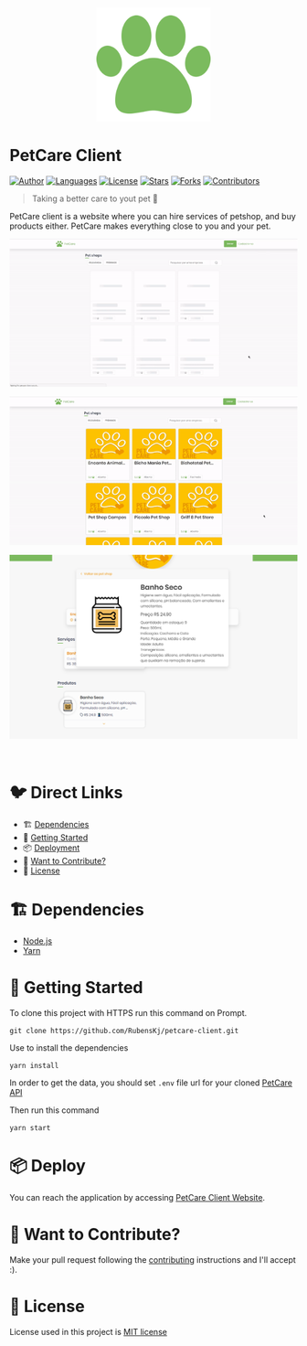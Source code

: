 <p align="center">
   <img src=".github/logo.png" width="200"/>
</p>

# PetCare Client

[![Author](https://img.shields.io/badge/author-RubensKj-00cc74?style=flat-square)](https://github.com/RubensKj)
[![Languages](https://img.shields.io/github/languages/count/RubensKj/petcare-client?color=%00cc74&style=flat-square)](#)
[![License](https://img.shields.io/github/license/RubensKj/petcare-client?color=%00cc74&style=flat-square)](https://github.com/RubensKj/petcare-client/LICENSE)
[![Stars](https://img.shields.io/github/stars/RubensKj/petcare-client?color=00cc74&style=flat-square)](https://github.com/RubensKj/petcare-client/stargazers)
[![Forks](https://img.shields.io/github/forks/RubensKj/petcare-client?color=%00cc74&style=flat-square)](https://github.com/RubensKj/petcare-client/network/members)
[![Contributors](https://img.shields.io/github/contributors/RubensKj/petcare-client?color=00cc74&style=flat-square)](https://github.com/RubensKj/petcare-client/graphs/contributors)

> Taking a better care to yout pet :penguin:

<p>PetCare client is a website where you can hire services of petshop, and buy products either. PetCare makes everything close to you and your pet.</p>

<p align="center">
  <p><img src="https://raw.githubusercontent.com/RubensKj/petcare-client/master/.github/main_page.gif"/></p>
  <p><img src="https://raw.githubusercontent.com/RubensKj/petcare-client/master/.github/company_page.gif"/></p>
  <p><img src="https://raw.githubusercontent.com/RubensKj/petcare-client/master/.github/product_detail.png" width: 87.5%; /></p>
</p>
<br/>

# 🐦 Direct Links
 * 🏗 [Dependencies](#building_construction-dependencies)
 * 🚀 [Getting Started](#rocket-getting-started)
 * 📦 [Deployment](#package-deployment)
 * 🎉 [Want to Contribute?](#tada-want-to-contribute)
 * 📕 [License](#closed_book-license)


# :building_construction: Dependencies

- [Node.js](https://nodejs.org/en/)
- [Yarn](https://yarnpkg.com/getting-started/install)

# :rocket: Getting Started

To clone this project with HTTPS run this command on Prompt.

```git
git clone https://github.com/RubensKj/petcare-client.git
```

Use to install the dependencies

```git
yarn install
```

In order to get the data, you should set `.env` file url for your cloned [PetCare API](https://github.com/RubensKj/petcare-api) 

Then run this command

```git
yarn start
```


# :package: Deploy

You can reach the application by accessing [PetCare Client Website](https://petcare-client.now.sh/). 

# :tada: Want to Contribute?

Make your pull request following the [contributing](https://github.com/RubensKj/petcare-client/blob/master/CONTRIBUTING.md) instructions and I'll accept :).

# :closed_book: License

License used in this project is [MIT license](https://github.com/RubensKj/petcare-client/blob/master/LICENSE)